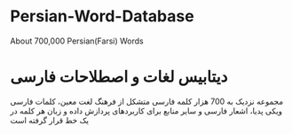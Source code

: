 # Persian-Word-Database
About 700,000 Persian(Farsi) Words

# دیتابیس لغات و اصطلاحات فارسی
مجموعه نزدیک به 700 هزار کلمه فارسی متشکل از فرهنگ لغت معین، کلمات فارسی ویکی پدیا، اشعار فارسی و سایر منابع برای کاربردهای پردازش داده و زبان
هر کلمه در یک خط قرار گرفته است
